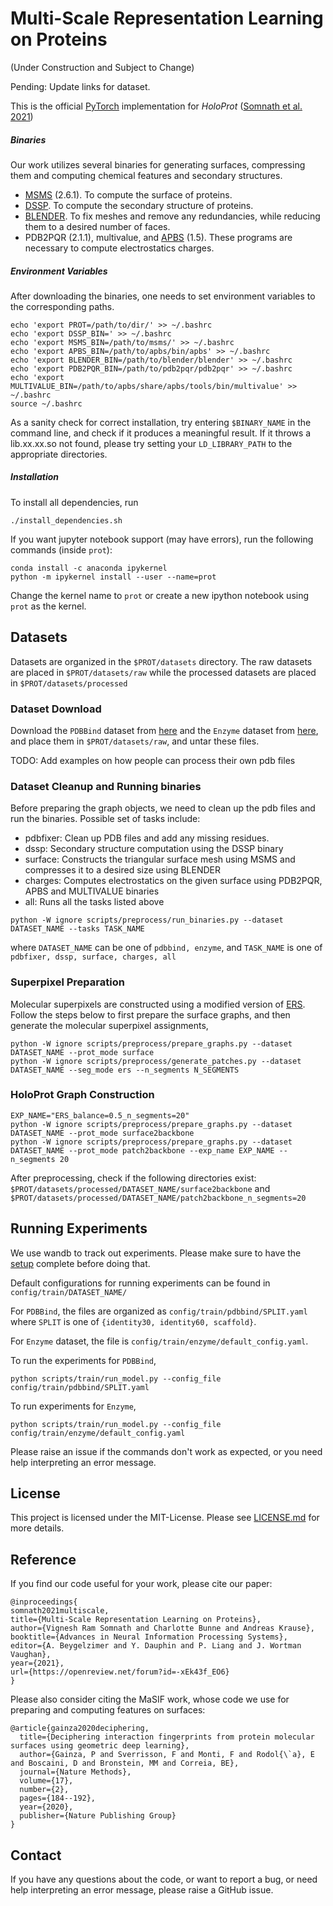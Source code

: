 # Multi-Scale Representation Learning on Proteins

(Under Construction and Subject to Change)

Pending: Update links for dataset.

This is the official [PyTorch](https://pytorch.org/) implementation for _HoloProt_ ([Somnath et al. 2021](https://openreview.net/forum?id=-xEk43f_EO6))

##### Binaries
Our work utilizes several binaries for generating surfaces, compressing them and computing chemical features and secondary structures.
* [MSMS](http://mgltools.scripps.edu/packages/MSMS/) (2.6.1). To compute the surface of proteins.
* [DSSP](https://swift.cmbi.umcn.nl/gv/dssp/). To compute the secondary structure of proteins.
* [BLENDER](https://www.blender.org/). To fix meshes and remove any redundancies, while reducing them to a desired number of faces.  
* PDB2PQR (2.1.1), multivalue, and [APBS](http://www.poissonboltzmann.org/) (1.5). These programs are necessary to compute electrostatics charges.


##### Environment Variables
After downloading the binaries, one needs to set environment variables to the corresponding paths.

```
echo 'export PROT=/path/to/dir/' >> ~/.bashrc
echo 'export DSSP_BIN=' >> ~/.bashrc
echo 'export MSMS_BIN=/path/to/msms/' >> ~/.bashrc
echo 'export APBS_BIN=/path/to/apbs/bin/apbs' >> ~/.bashrc
echo 'export BLENDER_BIN=/path/to/blender/blender' >> ~/.bashrc
echo 'export PDB2PQR_BIN=/path/to/pdb2pqr/pdb2pqr' >> ~/.bashrc
echo 'export MULTIVALUE_BIN=/path/to/apbs/share/apbs/tools/bin/multivalue' >> ~/.bashrc
source ~/.bashrc
```

As a sanity check for correct installation, try entering `$BINARY_NAME` in the command line, and 
check if it produces a meaningful result. If it throws a lib.xx.xx.so not found, please try setting 
your `LD_LIBRARY_PATH` to the appropriate directories.

##### Installation
To install all dependencies, run
```
./install_dependencies.sh
```

If you want jupyter notebook support (may have errors), run the following commands (inside `prot`):
```
conda install -c anaconda ipykernel
python -m ipykernel install --user --name=prot
```
Change the kernel name to `prot` or create a new ipython notebook using `prot` as the kernel.

## Datasets
Datasets are organized in the `$PROT/datasets` directory. The raw datasets are placed in `$PROT/datasets/raw`
while the processed datasets are placed in `$PROT/datasets/processed`

### Dataset Download
Download the `PDBBind` dataset from [here](https://drive.google.com/file/d/1o0_0OM_2PykzQTXCYagdJA2w4zoE4AUt/view?usp=sharing) and the `Enzyme` dataset from [here](https://drive.google.com/file/d/1bk0VDzgwNLr2YdIMebB-pBHMJ18_b5lX/view?usp=sharing), and place them in `$PROT/datasets/raw`, and untar these files.

TODO: Add examples on how people can process their own pdb files

### Dataset Cleanup and Running binaries
Before preparing the graph objects, we need to clean up the pdb files and run the binaries. Possible set of tasks include:
* pdbfixer: Clean up PDB files and add any missing residues.
* dssp: Secondary structure computation using the DSSP binary
* surface: Constructs the triangular surface mesh using MSMS and compresses it to a desired size using BLENDER
* charges: Computes electrostatics on the given surface using PDB2PQR, APBS and MULTIVALUE binaries
* all: Runs all the tasks listed above

```
python -W ignore scripts/preprocess/run_binaries.py --dataset DATASET_NAME --tasks TASK_NAME
```
where `DATASET_NAME` can be one of `pdbbind, enzyme`, and `TASK_NAME` is one of `pdbfixer, dssp, surface, charges, all`

### Superpixel Preparation
Molecular superpixels are constructed using a modified version of [ERS](https://www.merl.com/publications/docs/TR2011-035.pdf).
Follow the steps below to first prepare the surface graphs, and then generate the molecular superpixel assignments,
```
python -W ignore scripts/preprocess/prepare_graphs.py --dataset DATASET_NAME --prot_mode surface
python -W ignore scripts/preprocess/generate_patches.py --dataset DATASET_NAME --seg_mode ers --n_segments N_SEGMENTS
```

### HoloProt Graph Construction
```
EXP_NAME="ERS_balance=0.5_n_segments=20"
python -W ignore scripts/preprocess/prepare_graphs.py --dataset DATASET_NAME --prot_mode surface2backbone
python -W ignore scripts/preprocess/prepare_graphs.py --dataset DATASET_NAME --prot_mode patch2backbone --exp_name EXP_NAME --n_segments 20
```

After preprocessing, check if the following directories exist:
`$PROT/datasets/processed/DATASET_NAME/surface2backbone` and `$PROT/datasets/processed/DATASET_NAME/patch2backbone_n_segments=20`

## Running Experiments

We use wandb to track out experiments. Please make sure to have the [setup](https://docs.wandb.ai/quickstart) complete before doing that.

Default configurations for running experiments can be found in `config/train/DATASET_NAME/`

For `PDBBind`, the files are organized as `config/train/pdbbind/SPLIT.yaml` where `SPLIT` is one of `{identity30, identity60, scaffold}`.

For `Enzyme` dataset, the file is `config/train/enzyme/default_config.yaml`.

To run the experiments for `PDBBind`,
```
python scripts/train/run_model.py --config_file config/train/pdbbind/SPLIT.yaml
```

To run experiments for `Enzyme`,
```
python scripts/train/run_model.py --config_file config/train/enzyme/default_config.yaml
```

Please raise an issue if the commands don't work as expected, or you need help interpreting an error message.

## License
This project is licensed under the MIT-License. Please see [LICENSE.md](https://github.com/vsomnath/holoprot/blob/main/LICENSE.md) for more details.

## Reference
If you find our code useful for your work, please cite our paper:
```
@inproceedings{
somnath2021multiscale,
title={Multi-Scale Representation Learning on Proteins},
author={Vignesh Ram Somnath and Charlotte Bunne and Andreas Krause},
booktitle={Advances in Neural Information Processing Systems},
editor={A. Beygelzimer and Y. Dauphin and P. Liang and J. Wortman Vaughan},
year={2021},
url={https://openreview.net/forum?id=-xEk43f_EO6}
}
```

Please also consider citing the MaSIF work, whose code we use for preparing and computing features on surfaces:
```
@article{gainza2020deciphering,
  title={Deciphering interaction fingerprints from protein molecular surfaces using geometric deep learning},
  author={Gainza, P and Sverrisson, F and Monti, F and Rodol{\`a}, E and Boscaini, D and Bronstein, MM and Correia, BE},
  journal={Nature Methods},
  volume={17},
  number={2},
  pages={184--192},
  year={2020},
  publisher={Nature Publishing Group}
}
```

## Contact
If you have any questions about the code, or want to report a bug, or need help interpreting an error message, please raise a GitHub issue.
